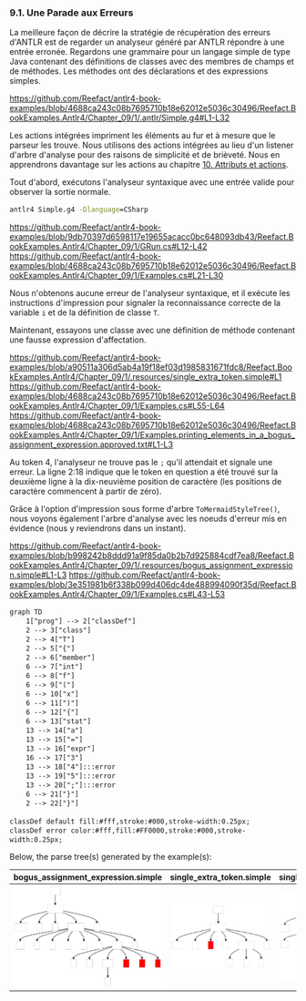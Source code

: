 ### 9.1. Une Parade aux Erreurs

La meilleure façon de décrire la stratégie de récupération des erreurs d'ANTLR est de regarder un analyseur généré par ANTLR répondre à une entrée erronée. Regardons une grammaire pour un langage simple de type Java contenant des définitions de classes avec des membres de champs et de méthodes. Les méthodes ont des déclarations et des expressions simples.

https://github.com/Reefact/antlr4-book-examples/blob/4688ca243c08b7695710b18e62012e5036c30496/Reefact.BookExamples.Antlr4/Chapter_09/1/.antlr/Simple.g4#L1-L32

Les actions intégrées impriment les éléments au fur et à mesure que le parseur les trouve. Nous utilisons des actions intégrées au lieu d'un listener d'arbre d'analyse pour des raisons de simplicité et de brièveté. Nous en apprendrons davantage sur les actions au chapitre [10. Attributs et actions](../../Chapter_10).

Tout d'abord, exécutons l'analyseur syntaxique avec une entrée valide pour observer la sortie normale.

```bat
antlr4 Simple.g4 -Dlanguage=CSharp
```
https://github.com/Reefact/antlr4-book-examples/blob/9db70397d6598117e19655acacc0bc648093db43/Reefact.BookExamples.Antlr4/Chapter_09/1/GRun.cs#L12-L42
https://github.com/Reefact/antlr4-book-examples/blob/4688ca243c08b7695710b18e62012e5036c30496/Reefact.BookExamples.Antlr4/Chapter_09/1/Examples.cs#L21-L30

Nous n'obtenons aucune erreur de l'analyseur syntaxique, et il exécute les instructions d'impression pour signaler la reconnaissance correcte de la variable `i` et de la définition de classe `T`.

Maintenant, essayons une classe avec une définition de méthode contenant une fausse expression d'affectation.

https://github.com/Reefact/antlr4-book-examples/blob/a90511a306d5ab4a19f18ef03d1985831671fdc8/Reefact.BookExamples.Antlr4/Chapter_09/1/.resources/single_extra_token.simple#L1
https://github.com/Reefact/antlr4-book-examples/blob/4688ca243c08b7695710b18e62012e5036c30496/Reefact.BookExamples.Antlr4/Chapter_09/1/Examples.cs#L55-L64
https://github.com/Reefact/antlr4-book-examples/blob/4688ca243c08b7695710b18e62012e5036c30496/Reefact.BookExamples.Antlr4/Chapter_09/1/Examples.printing_elements_in_a_bogus_assignment_expression.approved.txt#L1-L3

Au token 4, l'analyseur ne trouve pas le `;` qu'il attendait et signale une erreur. La ligne 2:18 indique que le token en question a été trouvé sur la deuxième ligne à la dix-neuvième position de caractère (les positions de caractère commencent à partir de zéro).

Grâce à l'option d'impression sous forme d'arbre `ToMermaidStyleTree()`, nous voyons également l'arbre d'analyse avec les noeuds d'erreur mis en évidence (nous y reviendrons dans un instant).

https://github.com/Reefact/antlr4-book-examples/blob/b998242b8ddd91a9f85da0b2b7d925884cdf7ea8/Reefact.BookExamples.Antlr4/Chapter_09/1/.resources/bogus_assignment_expression.simple#L1-L3
https://github.com/Reefact/antlr4-book-examples/blob/3e351981b6f338b099d406dc4de488994090f35d/Reefact.BookExamples.Antlr4/Chapter_09/1/Examples.cs#L43-L53
```mermaid
graph TD
	1["prog"] --> 2["classDef"]
	2 --> 3["class"]
	2 --> 4["T"]
	2 --> 5["{"]
	2 --> 6["member"]
	6 --> 7["int"]
	6 --> 8["f"]
	6 --> 9["("]
	6 --> 10["x"]
	6 --> 11[")"]
	6 --> 12["{"]
	6 --> 13["stat"]
	13 --> 14["a"]
	13 --> 15["="]
	13 --> 16["expr"]
	16 --> 17["3"]
	13 --> 18["4"]:::error
	13 --> 19["5"]:::error
	13 --> 20[";"]:::error
	6 --> 21["}"]
	2 --> 22["}"]

classDef default fill:#fff,stroke:#000,stroke-width:0.25px;
classDef error color:#fff,fill:#FF0000,stroke:#000,stroke-width:0.25px;
```

Below, the parse tree(s) generated by the example(s):

| bogus_assignment_expression.simple | single_extra_token.simple | single_token_insertion.simple |
| ---------------------------------- | ------------------------- | ----------------------------- |
| <img src=".resources/bogus_assignment_expression.simple.svg" alt="Bogus Assignment Expression" width="300px"/> | <img src=".resources/single_extra_token.simple.svg" alt="Single Extra Token" width="300px"/> | <img src=".resources/single_token_insertion.simple.svg" alt="Single Token Insertion" width="300px"/> |
